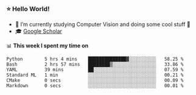 ### ⭐️ Hello World!

<!--
**hologerry/hologerry** is a ✨ _special_ ✨ repository because its `README.md` (this file) appears on your GitHub profile.

Here are some ideas to get you started:

- 🔭 I’m currently working and studying on Computer Vision
- 🌱 I’m currently learning at Peking University
- 💬 Ask me about 
- 📫 How to reach me: E-mail
- 😄 Pronouns: he/his
- ⚡ Fun fact: Music is the Power
-->


- 🔭 I’m currently studying Computer Vision and doing some cool stuff 🤖
- 🎓 [Google Scholar](https://scholar.google.com/citations?user=3ykqW9wAAAAJ&hl=en)


📊 **This week I spent my time on**

<!--START_SECTION:waka-->

```text
Python        5 hrs 4 mins    ██████████████▓░░░░░░░░░░   58.25 %
Bash          2 hrs 57 mins   ████████▒░░░░░░░░░░░░░░░░   33.86 %
YAML          39 mins         ██░░░░░░░░░░░░░░░░░░░░░░░   07.59 %
Standard ML   1 min           ░░░░░░░░░░░░░░░░░░░░░░░░░   00.21 %
CMake         0 secs          ░░░░░░░░░░░░░░░░░░░░░░░░░   00.09 %
Markdown      0 secs          ░░░░░░░░░░░░░░░░░░░░░░░░░   00.01 %
```

<!--END_SECTION:waka-->
